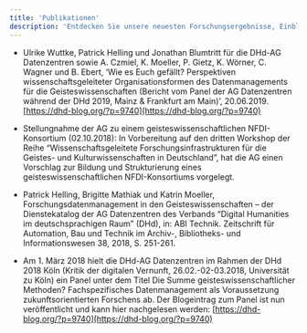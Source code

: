 ```yaml
---
title: 'Publikationen'
description: 'Entdecken Sie unsere neuesten Forschungsergebnisse, Einblicke und Publikationen zu wichtigen Themen.'
---
```


- Ulrike Wuttke, Patrick Helling und Jonathan Blumtritt für die DHd-AG Datenzentren sowie A. Czmiel, K. Moeller, P. Gietz, K. Wörner, C. Wagner und B. Ebert, ‘Wie es Euch gefällt? Perspektiven wissenschaftsgeleiteter Organisationsformen des Datenmanagements für die Geisteswissenschaften (Bericht vom Panel der AG Datenzentren während der DHd 2019, Mainz & Frankfurt am Main)’, 20.06.2019. [https://dhd-blog.org/?p=9740](https://dhd-blog.org/?p=9740)

- Stellungnahme der AG zu einem geisteswissenschaftlichen NFDI-Konsortium (02.10.2018): In Vorbereitung auf den dritten Workshop der Reihe “Wissenschaftsgeleitete Forschungsinfrastrukturen für die Geistes- und Kulturwissenschaften in Deutschland”, hat die AG einen Vorschlag zur Bildung und Strukturierung eines geisteswissenschaftlichen NFDI-Konsortiums vorgelegt.

- Patrick Helling, Brigitte Mathiak und Katrin Moeller, Forschungsdatenmanagement in den Geisteswissenschaften – der Dienstekatalog der AG Datenzentren des Verbands “Digital Humanities im deutschsprachigen Raum” (DHd), in: ABI Technik. Zeitschrift für Automation, Bau und Technik im Archiv-, Bibliotheks- und Informationswesen 38, 2018, S. 251-261.

- Am 1. März 2018 hielt die DHd-AG Datenzentren im Rahmen der DHd 2018 Köln (Kritik der digitalen Vernunft, 26.02.-02-03.2018, Universität zu Köln) ein Panel unter dem Titel Die Summe geisteswissenschaftlicher Methoden? Fachspezifisches Datenmanagement als Voraussetzung zukunftsorientierten Forschens ab. Der Blogeintrag zum Panel ist nun veröffentlicht und kann hier nachgelesen werden: [https://dhd-blog.org/?p=9740](https://dhd-blog.org/?p=9740)
